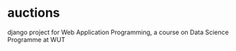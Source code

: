 # auctions
django project for Web Application Programming, a course on Data Science Programme at WUT
